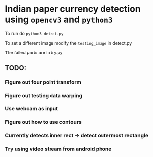 # Indian paper currency detection using ```opencv3``` and ```python3```

To run do
```python3 detect.py```

To set a different image modify the ```testing_image``` in detect.py

The failed parts are in try.py

## TODO:
### 	Figure out four point transform
###	Figure out testing data warping
### 	Use webcam as input
### 	Figure out how to use contours
### 		Currently detects inner rect -> detect outermost rectangle
### 	Try using video stream from android phone
